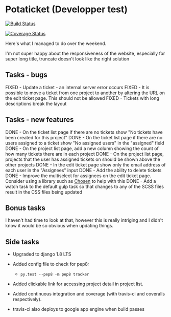 
# Potaticket (Developper test)

[![Build Status](https://travis-ci.org/MiiRaGe/potaticket.svg?branch=master)](https://travis-ci.org/MiiRaGe/potaticket)

[![Coverage Status](https://coveralls.io/repos/github/MiiRaGe/potaticket/badge.svg?branch=master)](https://coveralls.io/github/MiiRaGe/potaticket?branch=master)

Here's what I managed to do over the weekend.

I'm not super happy about the responsiveness of the website, especially for super long title, truncate doesn't look like the right solution

## Tasks - bugs

FIXED - Update a ticket - an internal server error occurs
FIXED - It is possible to move a ticket from one project to another by altering the URL on the edit ticket page. This should not be allowed
FIXED - Tickets with long descriptions break the layout

## Tasks - new features

DONE - On the ticket list page if there are no tickets show "No tickets have been created for this project"
DONE - On the ticket list page if there are no users assigned to a ticket show "No assigned users" in the "assigned" field
DONE - On the project list page, add a new column showing the count of how many tickets there are in each project
DONE - On the project list page, projects that the user has assigned tickets on should be shown above the other projects
DONE - In the edit ticket page show only the email address of each user in the "Assignees" input
DONE - Add the ability to delete tickets
DONE - Improve the multiselect for assignees on the edit ticket page. Consider using a library such as [Chosen](http://harvesthq.github.io/chosen/) to help with this
DONE - Add a watch task to the default gulp task so that changes to any of the SCSS files result in the CSS files being updated


## Bonus tasks

I haven't had time to look at that, however this is really intriging and I didn't know it would be so obvious when updating things.

## Side tasks

- Upgraded to django 1.8 LTS
- Added config file to check for pep8:

    - ```py.test --pep8 -m pep8 tracker```

- Added clickable link for accessing project detail in project list.
- Added continuous integration and coverage (with travis-ci and coveralls respectively).
- travis-ci also deploys to google app engine when build passes
